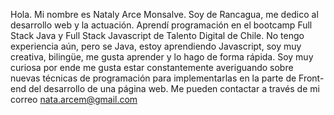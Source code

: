 Hola. Mi nombre es Nataly Arce Monsalve. Soy de Rancagua, me dedico al desarrollo web y la actuación.
Aprendí programación en el bootcamp Full Stack Java y Full Stack Javascript de Talento Digital de Chile.
No tengo experiencia aún, pero se Java, estoy aprendiendo Javascript, soy muy creativa, bilingüe, me gusta aprender y lo hago de forma rápida. 
Soy muy curiosa por ende me gusta estar constantemente averiguando sobre nuevas técnicas de programación para implementarlas 
en la parte de Front-end del desarrollo de una página web.
Me pueden contactar a través de mi correo nata.arcem@gmail.com


<!---
Naatab/Naatab is a ✨ special ✨ repository because its `README.md` (this file) appears on your GitHub profile.
You can click the Preview link to take a look at your changes.
--->
